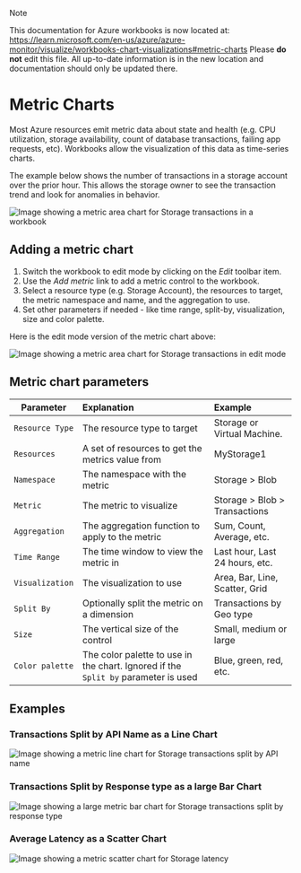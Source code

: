 > [!NOTE] 
> This documentation for Azure workbooks is now located at: https://learn.microsoft.com/en-us/azure/azure-monitor/visualize/workbooks-chart-visualizations#metric-charts
> Please **do not** edit this file. All up-to-date information is in the new location and documentation should only be updated there.

# Metric Charts

Most Azure resources emit metric data about state and health (e.g. CPU utilization, storage availability, count of database transactions, failing app requests, etc). Workbooks allow the visualization of this data as time-series charts. 

The example below shows the number of transactions in a storage account over the prior hour. This allows the storage owner to see the transaction trend and look for anomalies in behavior.  

![Image showing a metric area chart for Storage transactions in a workbook](../Images/MetricChart-Storage-Area.png)

## Adding a metric chart
1. Switch the workbook to edit mode by clicking on the _Edit_ toolbar item.
2. Use the _Add metric_ link to add a metric control to the workbook. 
3. Select a resource type (e.g. Storage Account), the resources to target, the metric namespace and name, and the aggregation to use.
4. Set other parameters if needed - like time range, split-by, visualization, size and color palette. 

Here is the edit mode version of the metric chart above:

![Image showing a metric area chart for Storage transactions in edit mode](../Images/MetricChart-Storage-Area-Edit.png)

## Metric chart parameters

| Parameter | Explanation | Example |
| ------------- |:-------------|:-------------|
| `Resource Type` | The resource type to target | Storage or Virtual Machine. |
| `Resources` | A set of resources to get the metrics value from | MyStorage1 |
| `Namespace` | The namespace with the metric | Storage > Blob |
| `Metric` | The metric to visualize | Storage > Blob > Transactions |
| `Aggregation` | The aggregation function to apply to the metric | Sum, Count, Average, etc. |
| `Time Range` | The time window to view the metric in | Last hour, Last 24 hours, etc. |
| `Visualization` | The visualization to use | Area, Bar, Line, Scatter, Grid |
| `Split By` | Optionally split the metric on a dimension | Transactions by Geo type |
| `Size` | The vertical size of the control | Small, medium or large |
| `Color palette` | The color palette to use in the chart. Ignored if the `Split by` parameter is used | Blue, green, red, etc. |

## Examples
### Transactions Split by API Name as a Line Chart
![Image showing a metric line chart for Storage transactions split by API name](../Images/MetricChart-Storage-Split-Line.png)

### Transactions Split by Response type as a large Bar Chart
![Image showing a large metric bar chart for Storage transactions split by response type](../Images/MetricChart-Storage-Bar-Large.png)

### Average Latency as a Scatter Chart
![Image showing a metric scatter chart for Storage latency](../Images/MetricChart-Storage-Scatter.png)
